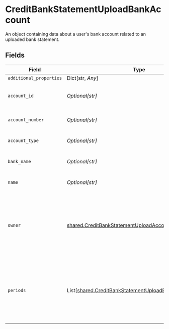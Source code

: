 # CreditBankStatementUploadBankAccount

An object containing data about a user's bank account related to an uploaded bank statement.


## Fields

| Field                                                                                                                        | Type                                                                                                                         | Required                                                                                                                     | Description                                                                                                                  |
| ---------------------------------------------------------------------------------------------------------------------------- | ---------------------------------------------------------------------------------------------------------------------------- | ---------------------------------------------------------------------------------------------------------------------------- | ---------------------------------------------------------------------------------------------------------------------------- |
| `additional_properties`                                                                                                      | Dict[str, *Any*]                                                                                                             | :heavy_minus_sign:                                                                                                           | N/A                                                                                                                          |
| `account_id`                                                                                                                 | *Optional[str]*                                                                                                              | :heavy_check_mark:                                                                                                           | The unique id of the bank account                                                                                            |
| `account_number`                                                                                                             | *Optional[str]*                                                                                                              | :heavy_check_mark:                                                                                                           | The bank account number.                                                                                                     |
| `account_type`                                                                                                               | *Optional[str]*                                                                                                              | :heavy_check_mark:                                                                                                           | The type of the bank account.                                                                                                |
| `bank_name`                                                                                                                  | *Optional[str]*                                                                                                              | :heavy_check_mark:                                                                                                           | The name of the bank institution.                                                                                            |
| `name`                                                                                                                       | *Optional[str]*                                                                                                              | :heavy_check_mark:                                                                                                           | The name of the bank account                                                                                                 |
| `owner`                                                                                                                      | [shared.CreditBankStatementUploadAccountOwner](../../models/shared/creditbankstatementuploadaccountowner.md)                 | :heavy_check_mark:                                                                                                           | An object containing data about the owner of the bank account for the uploaded bank statement.                               |
| `periods`                                                                                                                    | List[[shared.CreditBankStatementUploadBankAccountPeriod](../../models/shared/creditbankstatementuploadbankaccountperiod.md)] | :heavy_check_mark:                                                                                                           | An array of period objects, containing more data on the overall period of the statement.                                     |